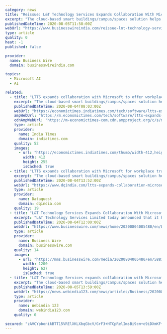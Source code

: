```yaml
---
category: news
title: "Reissue: L&T Technology Services Expands Collaboration With Microsoft to Offer Eco-Friendly Solutions for Workplace Transformation"
excerpt: "The cloud-based smart buildings/campus/spaces solution helps monitor and manage building operations and optimize business metrics leveraging advanced IoT based Edge Analytics and machine learning algorithms ... to leverage Azure IoT platform for ..."
publishedDateTime: 2020-08-05T11:58:00Z
webUrl: "https://www.businesswireindia.com/reissue-lnt-technology-services-expands-collaboration-with-microsoft-to-offer-eco-friendly-solutions-for-workplace-transformation-69015.html"
type: article
quality: 0
heat: -1
published: false

provider:
  name: Business Wire
  domain: businesswireindia.com

topics:
  - Microsoft AI
  - AI

related:
  - title: "LTTS expands collaboration with Microsoft to offer workplace transformation solutions"
    excerpt: "The cloud-based smart buildings/campus/spaces solution helps monitor and manage building operations and optimise business metrics leveraging advanced IoT based Edge Analytics and machine learning algorithms,"
    publishedDateTime: 2020-08-04T08:03:00Z
    webUrl: "https://economictimes.indiatimes.com/tech/software/ltts-expands-collaboration-with-microsoft-to-offer-workplace-transformation-solutions/articleshow/77346713.cms"
    ampWebUrl: "https://m.economictimes.com/tech/software/ltts-expands-collaboration-with-microsoft-to-offer-workplace-transformation-solutions/amp_articleshow/77346713.cms"
    cdnAmpWebUrl: "https://m-economictimes-com.cdn.ampproject.org/c/s/m.economictimes.com/tech/software/ltts-expands-collaboration-with-microsoft-to-offer-workplace-transformation-solutions/amp_articleshow/77346713.cms"
    type: article
    provider:
      name: India Times
      domain: indiatimes.com
    quality: 52
    images:
      - url: "https://economictimes.indiatimes.com/thumb/width-412,height-255,imgsize-410760,msid-77327714/dodo-drop-the-indian-shareit-developed-by-kashmiri-teenager.jpg"
        width: 412
        height: 255
        isCached: true
  - title: "LTTS expands collaboration with Microsoft for workplace transformation"
    excerpt: "The cloud-based smart buildings/campus/spaces solution helps monitor and manage building operations and optimize business metrics leveraging advanced IoT based Edge Analytics and machine learning algorithms ... to leverage Azure IoT platform for ..."
    publishedDateTime: 2020-08-04T13:52:00Z
    webUrl: "https://www.dqindia.com/ltts-expands-collaboration-microsoft-workplace-transformation/"
    type: article
    provider:
      name: Dataquest
      domain: dqindia.com
    quality: 19
  - title: "L&T Technology Services Expands Collaboration With Microsoft to Offer Eco-friendly Solutions for Workplace Transformation"
    excerpt: "L&T Technology Services Limited today announced that it has expanded its collaboration with Microsoft Corporation."
    publishedDateTime: 2020-08-04T12:00:00Z
    webUrl: "https://www.businesswire.com/news/home/20200804005480/en/LT-Technology-Services-Expands-Collaboration-Microsoft-Offer"
    type: article
    provider:
      name: Business Wire
      domain: businesswire.com
    quality: 14
    images:
      - url: "https://mms.businesswire.com/media/20200804005480/en/588151/23/L%26T_Technology_Logo.jpg"
        width: 1200
        height: 627
        isCached: true
  - title: "L&T Technology Services expands collaboration with Microsoft to offer eco-friendly solutions for workplace transformation"
    excerpt: "The cloud-based smart buildings/campus/spaces solution helps monitor and manage building operations and optimize business metrics leveraging advanced IoT based Edge Analytics and machine learning ..."
    publishedDateTime: 2020-08-05T13:59:00Z
    webUrl: "https://news.webindia123.com/news/articles/Business/20200805/3604600.html"
    type: article
    provider:
      name: Webindia 123
      domain: webindia123.com
    quality: 0

secured: "zAVCYpbonikBTT15VRElXKLXbqGbcV/GrF3+HTCpRelImsBi9cm+o9iDXmKF+Ji/QguH0/bZMd1QeH6wH0j1qC57FXeVKPPMpWy8BoKmRVxwfHeSKOmq9wV0aTSZnkJ+dH57MpKKE+snFDTqMoCcAOtq5itkmP11G3VHK3xfc1rKL4+sNwCqbzZrv4i4b+iIbUU/17yPUAzuco/I9xcKV2PCLEPaUfYfvsz9HeWdXarJKBtX+uBMGWctNiwKyt+lzESOK3cmzyXOyCbb9EhYxNfo7nVGE0dHhJlw4yU+nh53gDWLmlILife4fBAFjv2GpL9sHptGjPgAGBqlKjYCKg==;e8wheb8SNBBugVEWFb6o8A=="
---
```


